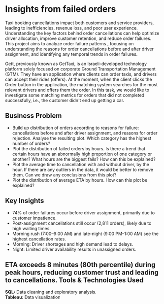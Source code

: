 # Insights from failed orders
Taxi booking cancellations impact both customers and service providers, leading to inefficiencies, revenue loss, and poor user experience. Understanding the key factors behind order cancellations can help optimize driver allocation, improve customer retention, and reduce order failures. This project aims to analyze order failure patterns , focusing on understanding the reasons for order cancellations before and after driver assignment, and identifying any temporal trends in order failures.   

Gett, previously known as GetTaxi, is an Israeli-developed technology platform solely focused on corporate Ground Transportation Management (GTM). They have an application where clients can order taxis, and drivers can accept their rides (offers). At the moment, when the client clicks the Order button in the application, the matching system searches for the most relevant drivers and offers them the order. In this task, we would like to investigate some matching metrics for orders that did not completed successfully, i.e., the customer didn't end up getting a car.

**Business Problem**
---
* Build up distribution of orders according to reasons for failure: cancellations before and after driver assignment, and reasons for order rejection. Analyse the resulting plot. Which category has the highest number of orders?
* Plot the distribution of failed orders by hours. Is there a trend that certain hours have an abnormally high proportion of one category or another? What hours are the biggest fails? How can this be explained?
* Plot the average time to cancellation with and without driver, by the hour. If there are any outliers in the data, it would be better to remove them. Can we draw any conclusions from this plot?
* Plot the distribution of average ETA by hours. How can this plot be explained?

**Key Insights**
---
* 74% of order failures occur before driver assignment, primarily due to customer impatience.
* Post-assignment cancellations still occur (2,811 orders), likely due to high waiting times.
* Morning rush (7:00–9:00 AM) and late-night (9:00 PM–1:00 AM) see the highest cancellation rates.
* Morning: Driver shortages and high demand lead to delays.
* Night: Limited driver availability results in unassigned orders.

ETA exceeds 8 minutes (80th percentile) during peak hours, reducing customer trust and leading to cancellations.
**Tools & Technologies Used**
---
**SQL:** Data cleaning and exploratory analysis.  
**Tableau:** Data visualization 
